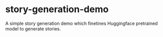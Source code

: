 # story-generation-demo
A simple story generation demo which finetines Huggingface pretrained model to generate stories.
